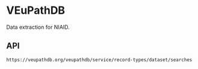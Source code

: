 # VEuPathDB 
Data extraction for NIAID.  

## API  

`https://veupathdb.org/veupathdb/service/record-types/dataset/searches`   
